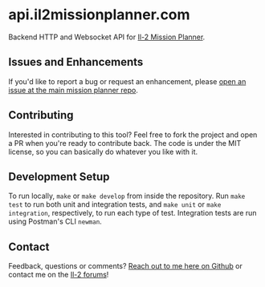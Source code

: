 # api.il2missionplanner.com

Backend HTTP and Websocket API for [Il-2 Mission Planner](http://il2missionplanner.com).

## Issues and Enhancements

If you'd like to report a bug or request an enhancement, please
[open an issue at the main mission planner repo](https://github.com/gavincabbage/il2missionplanner.com/issues).

## Contributing

Interested in contributing to this tool? Feel free to fork the project and open a PR when you're ready to
contribute back. The code is under the MIT license, so you can basically do whatever you like with it.

## Development Setup

To run locally, `make` or `make develop` from inside the repository. 
Run `make test` to run both unit and integration tests, and `make unit` or `make integration`, respectively,
to run each type of test. Integration tests are run using Postman's CLI `newman`.

## Contact

Feedback, questions or comments? [Reach out to me here on Github](https://github.com/gavincabbage) or
contact me on the [Il-2 forums](http://forum.il2sturmovik.com/user/90440-curiousgamblerr/)!

